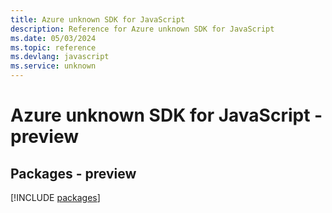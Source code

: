 ```yaml
---
title: Azure unknown SDK for JavaScript
description: Reference for Azure unknown SDK for JavaScript
ms.date: 05/03/2024
ms.topic: reference
ms.devlang: javascript
ms.service: unknown
---
```

# Azure unknown SDK for JavaScript - preview
## Packages - preview
[!INCLUDE [packages](unknown-index.md)]